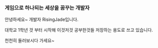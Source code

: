 ### 게임으로 하나되는 세상을 꿈꾸는 개발자

안녕하세요~ 개발자 RisingJade입니다.

대학교 1학년 것 부터 시작해 이것저것 공부한것들 저장하는 용도로 쓰고 있습니다.

천천히 둘러보시다 가세요~


<!--
**csm2652/csm2652** is a ✨ _special_ ✨ repository because its `README.md` (this file) appears on your GitHub profile.

Here are some ideas to get you started:

- 🔭 I’m currently working on ...
- 🌱 I’m currently learning ...
- 👯 I’m looking to collaborate on ...
- 🤔 I’m looking for help with ...
- 💬 Ask me about ...
- 📫 How to reach me: ...
- 😄 Pronouns: ...
- ⚡ Fun fact: ...
-->
